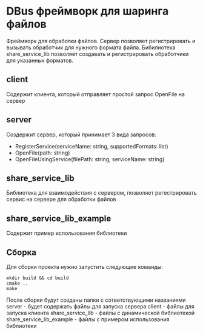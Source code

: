 # DBus фреймворк для шаринга файлов

Фреймворк для обработки файлов. Сервер позволяет регистрировать и вызывать обработчик для нужного формата файла.
Бибилиотека share_service_lib позволяет создавать и регистрировать обработчики для указанных форматов.

## client

Содержит клиента, который отправляет простой запрос OpenFile на сервер

## server

Создержит сервер, который принимает 3 вида запросов:
- RegisterService(serviceName: string, supportedFormats: list<string>)
- OpenFile(path: string)
- OpenFileUsingService(filePath: string, serviceName: string)

## share_service_lib

Библиотека для взаимодействия с сервером, позволяет регестрировать сервис на сервере для обработки файлов

## share_service_lib_example

Содержит пример использования библиотеки

## Сборка

Для сборки проекта нужно запустить следующие команды:

```
mkdir build && cd build
cmake ..
make
```

После сборки будут созданы папки с сответствующими названиями
server - будет содержать файлы для запуска сервера
client - файлы для запуска клиента
share_service_lib - файлы с динамической библиотекой
share_service_lib_example - файлы с примером использования библиотеки